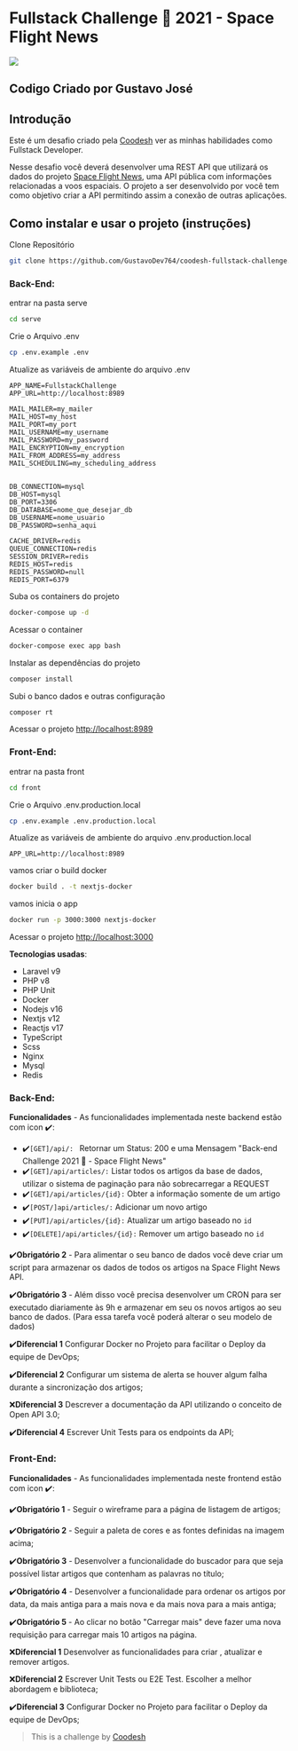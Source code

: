 # Fullstack  Challenge 🏅 2021 - Space Flight News
<p><img src="https://user-images.githubusercontent.com/59968150/155863054-6fed318c-5c78-4315-9491-6d05479a83b5.svg" /></p>

## Codigo Criado por Gustavo José

## Introdução

Este é um desafio criado pela [Coodesh](https://coodesh.com/) ver as minhas habilidades como Fullstack Developer.

Nesse desafio você deverá desenvolver uma REST API que utilizará os dados do projeto [Space Flight News](https://api.spaceflightnewsapi.net/v3/documentation), uma API pública com informações relacionadas a voos espaciais. O projeto a ser desenvolvido por você tem como objetivo criar a API permitindo assim a conexão de outras aplicações.

## Como instalar e usar o projeto (instruções)
Clone Repositório
```sh
git clone https://github.com/GustavoDev764/coodesh-fullstack-challenge.git
```
### Back-End:

entrar na pasta serve
```sh
cd serve
```

Crie o Arquivo .env
```sh
cp .env.example .env
```
Atualize as variáveis de ambiente do arquivo .env
```dosini
APP_NAME=FullstackChallenge
APP_URL=http://localhost:8989

MAIL_MAILER=my_mailer
MAIL_HOST=my_host
MAIL_PORT=my_port
MAIL_USERNAME=my_username
MAIL_PASSWORD=my_password
MAIL_ENCRYPTION=my_encryption
MAIL_FROM_ADDRESS=my_address
MAIL_SCHEDULING=my_scheduling_address


DB_CONNECTION=mysql
DB_HOST=mysql
DB_PORT=3306
DB_DATABASE=nome_que_desejar_db
DB_USERNAME=nome_usuario
DB_PASSWORD=senha_aqui

CACHE_DRIVER=redis
QUEUE_CONNECTION=redis
SESSION_DRIVER=redis
REDIS_HOST=redis
REDIS_PASSWORD=null
REDIS_PORT=6379
```
Suba os containers do projeto
```sh
docker-compose up -d
```
Acessar o container
```sh
docker-compose exec app bash
```
Instalar as dependências do projeto
```sh
composer install
```
Subi o banco dados e outras configuração
```sh
composer rt
```
Acessar o projeto
[http://localhost:8989](http://localhost:8989)

### Front-End:

entrar na pasta front
```sh
cd front
```

Crie o Arquivo .env.production.local
```sh
cp .env.example .env.production.local
```

Atualize as variáveis de ambiente do arquivo .env.production.local
```dosini
APP_URL=http://localhost:8989
```

vamos criar o build docker
```sh
docker build . -t nextjs-docker
```

vamos inicia o app
```sh
docker run -p 3000:3000 nextjs-docker
```
Acessar o projeto
[http://localhost:3000](http://localhost:3000)

**Tecnologias usadas**:
- Laravel v9
- PHP v8
- PHP Unit
- Docker
- Nodejs v16
- Nextjs v12
- Reactjs v17
- TypeScript
- Scss
- Nginx
- Mysql
- Redis

### Back-End:
**Funcionalidades** - As funcionalidades implementada neste backend estão com icon :heavy_check_mark::

- :heavy_check_mark:`[GET]/api/: ` Retornar um Status: 200 e uma Mensagem "Back-end Challenge 2021 🏅 - Space Flight News"
- :heavy_check_mark:`[GET]/api/articles/:`   Listar todos os artigos da base de dados, utilizar o sistema de paginação para não sobrecarregar a REQUEST
- :heavy_check_mark:`[GET]/api/articles/{id}:` Obter a informação somente de um artigo
- :heavy_check_mark:`[POST/]api/articles/:` Adicionar um novo artigo
- :heavy_check_mark:`[PUT]/api/articles/{id}:` Atualizar um artigo baseado no `id`
- :heavy_check_mark:`[DELETE]/api/articles/{id}:` Remover um artigo baseado no `id`

:heavy_check_mark:**Obrigatório 2** - Para alimentar o seu banco de dados você deve criar um script para armazenar os dados de todos os artigos na Space Flight News API.

:heavy_check_mark:**Obrigatório 3** - Além disso você precisa desenvolver um CRON para ser executado diariamente às 9h e armazenar em seu os novos artigos ao seu banco de dados. (Para essa tarefa você poderá alterar o seu modelo de dados)

:heavy_check_mark:**Diferencial 1** Configurar Docker no Projeto para facilitar o Deploy da equipe de DevOps;

:heavy_check_mark:**Diferencial 2** Configurar um sistema de alerta se houver algum falha durante a sincronização dos artigos;

:x:**Diferencial 3** Descrever a documentação da API utilizando o conceito de Open API 3.0;

:heavy_check_mark:**Diferencial 4** Escrever Unit Tests para os endpoints da API;

### Front-End:
**Funcionalidades** - As funcionalidades implementada neste frontend estão com icon :heavy_check_mark::

:heavy_check_mark:**Obrigatório 1** - Seguir o wireframe para a página de listagem de artigos;

:heavy_check_mark:**Obrigatório 2** - Seguir a paleta de cores e as fontes definidas na imagem acima;

:heavy_check_mark:**Obrigatório 3** - Desenvolver a funcionalidade do buscador para que seja possível listar artigos que contenham as palavras no título;

:heavy_check_mark:**Obrigatório 4** - Desenvolver a funcionalidade para ordenar os artigos por data, da mais antiga para a mais nova e da mais nova para a mais antiga;

:heavy_check_mark:**Obrigatório 5** - Ao clicar no botão "Carregar mais" deve fazer uma nova requisição para carregar mais 10 artigos na página.

:x:**Diferencial 1** Desenvolver as funcionalidades para criar , atualizar e remover artigos.

:x:**Diferencial 2** Escrever Unit Tests ou E2E Test. Escolher a melhor abordagem e biblioteca;

:heavy_check_mark:**Diferencial 3** Configurar Docker no Projeto para facilitar o Deploy da equipe de DevOps;

>  This is a challenge by [Coodesh](https://coodesh.com/)
